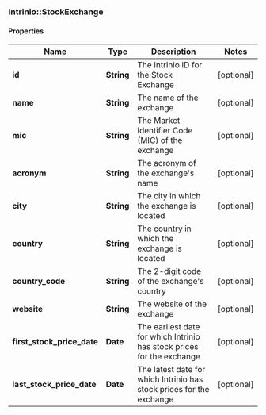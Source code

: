 ### Intrinio::StockExchange

#### Properties
Name | Type | Description | Notes
------------ | ------------- | ------------- | -------------
**id** | **String** | The Intrinio ID for the Stock Exchange | [optional] 
**name** | **String** | The name of the exchange | [optional] 
**mic** | **String** | The Market Identifier Code (MIC) of the exchange | [optional] 
**acronym** | **String** | The acronym of the exchange&#39;s name | [optional] 
**city** | **String** | The city in which the exchange is located | [optional] 
**country** | **String** | The country in which the exchange is located | [optional] 
**country_code** | **String** | The 2-digit code of the exchange&#39;s country | [optional] 
**website** | **String** | The website of the exchange | [optional] 
**first_stock_price_date** | **Date** | The earliest date for which Intrinio has stock prices for the exchange | [optional] 
**last_stock_price_date** | **Date** | The latest date for which Intrinio has stock prices for the exchange | [optional] 


